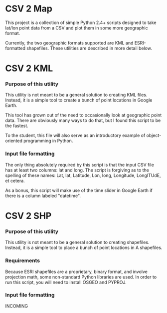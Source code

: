 # CSV 2 Map

This project is a collection of simple Python 2.4+ scripts designed to take lat/lon point data from a CSV and plot them in some more geographic format.

Currently, the two geographic formats supported are KML and ESRI-formatted shapefiles. These utilities are described in more detail below.

# CSV 2 KML

### Purpose of this utility
This utility is not meant to be a general solution to creating KML files. Instead, it is a simple tool to create a bunch of point locations in Google Earth.

This tool has grown out of the need to occasionally look at geographic point data. There are obviously many ways to do that, but I found this script to be the fastest.

To the student, this file will also serve as an introductory example of object-oriented programming in Python.

### Input file formatting
The only thing absolutely required by this script is that the input CSV file has at least two columns: lat and long. The script is forgiving as to the spelling of these names: Lat, lat, Latitude, Lon, long, Longitude, LongITUdE, et cetera.

As a bonus, this script will make use of the time slider in Google Earth if there is a column labeled "datetime".

# CSV 2 SHP

### Purpose of this utility

This utility is not meant to be a general solution to creating shapefiles. Instead, it is a simple tool to place a bunch of point locations in A shapefiles.

### Requirements

Because ESRI shapefiles are a proprietary, binary format, and involve projection math, some non-standard Python libraries are used. In order to run this script, you will need to install OSGEO and PYPROJ. 

### Input file formatting

INCOMING
